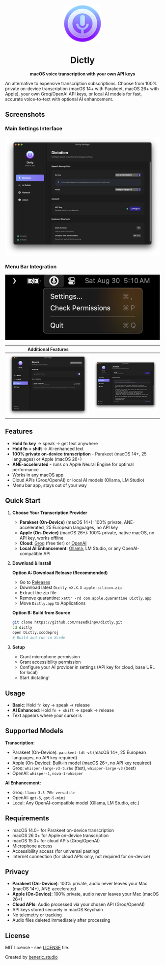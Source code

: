 <div align="center">
  <img src="brand-icon.png" alt="Dictly Logo" width="120" height="120">
  
  # Dictly
  
  **macOS voice transcription with your own API keys**
</div>

An alternative to expensive transcription subscriptions. Choose from 100% private on-device transcription (macOS 14+ with Parakeet, macOS 26+ with Apple), your own Groq/OpenAI API keys, or local AI models for fast, accurate voice-to-text with optional AI enhancement.

## Screenshots

### Main Settings Interface
![Dictation Settings](screenshots/dictly_dictation.png)

### Menu Bar Integration
![Menu Bar](screenshots/dictly_menu.png)

| Additional Features | |
|---|---|
| ![General Settings](screenshots/dictly_general.png) | ![AI Enhancement](screenshots/dictly_ai.png) |

## Features

- **Hold fn key** → speak → get text anywhere
- **Hold fn + shift** → AI-enhanced text
- **100% private on-device transcription** - Parakeet (macOS 14+, 25 languages) or Apple (macOS 26+)
- **ANE-accelerated** - runs on Apple Neural Engine for optimal performance
- Works in any macOS app
- Cloud APIs (Groq/OpenAI) or local AI models (Ollama, LM Studio)
- Menu bar app, stays out of your way

## Quick Start

1. **Choose Your Transcription Provider**
   - **Parakeet (On-Device)** (macOS 14+): 100% private, ANE-accelerated, 25 European languages, no API key
   - **Apple (On-Device)** (macOS 26+): 100% private, native macOS, no API key, works offline
   - **Cloud**: [Groq](https://console.groq.com/keys) (free tier) or [OpenAI](https://platform.openai.com/api-keys)
   - **Local AI Enhancement**: [Ollama](https://ollama.com), LM Studio, or any OpenAI-compatible API

2. **Download & Install**
   
   **Option A: Download Release (Recommended)**
   - Go to [Releases](https://github.com/nasedkinpv/dictly/releases)
   - Download latest `Dictly-vX.X.X-apple-silicon.zip`
   - Extract the zip file
   - Remove quarantine: `xattr -rd com.apple.quarantine Dictly.app`
   - Move `Dictly.app` to Applications

   **Option B: Build from Source**
   ```bash
   git clone https://github.com/nasedkinpv/dictly.git
   cd dictly
   open Dictly.xcodeproj
   # Build and run in Xcode
   ```

3. **Setup**
   - Grant microphone permission
   - Grant accessibility permission  
   - Configure your AI provider in settings (API key for cloud, base URL for local)
   - Start dictating!

## Usage

- **Basic**: Hold `fn` key → speak → release
- **AI Enhanced**: Hold `fn + shift` → speak → release  
- Text appears where your cursor is

## Supported Models

**Transcription:**
- Parakeet (On-Device): `parakeet-tdt-v3` (macOS 14+, 25 European languages, no API key required)
- Apple (On-Device): Built-in model (macOS 26+, no API key required)
- Groq: `whisper-large-v3-turbo` (fast), `whisper-large-v3` (best)
- OpenAI: `whisper-1`, `nova-1-whisper`

**AI Enhancement:**
- Groq: `llama-3.3-70b-versatile`
- OpenAI: `gpt-5`, `gpt-5-mini`
- Local: Any OpenAI-compatible model (Ollama, LM Studio, etc.)

## Requirements

- macOS 14.0+ for Parakeet on-device transcription
- macOS 26.0+ for Apple on-device transcription
- macOS 15.0+ for cloud APIs (Groq/OpenAI)
- Microphone access
- Accessibility access (for universal pasting)
- Internet connection (for cloud APIs only, not required for on-device)

## Privacy

- **Parakeet (On-Device)**: 100% private, audio never leaves your Mac (macOS 14+), ANE-accelerated
- **Apple (On-Device)**: 100% private, audio never leaves your Mac (macOS 26+)
- **Cloud APIs**: Audio processed via your chosen API (Groq/OpenAI)
- API keys stored securely in macOS Keychain
- No telemetry or tracking
- Audio files deleted immediately after processing

## License

MIT License - see [LICENSE](LICENSE) file.

Created by [beneric.studio](https://github.com/nasedkinpv)